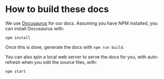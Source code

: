 How to build these docs
=======================

We use [Docusaurus](https://docusaurus.io/) for our docs. Assuming you have NPM installed, you can install Docusaurus with:

```
npm install
```

Once this is done, generate the docs with `npm run build`.

You can also spin a local web server to serve the docs for you, with auto-refresh when you edit the source files, with:
```
npm start
```

